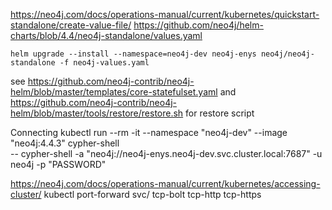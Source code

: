 https://neo4j.com/docs/operations-manual/current/kubernetes/quickstart-standalone/create-value-file/
https://github.com/neo4j/helm-charts/blob/4.4/neo4j-standalone/values.yaml

```
helm upgrade --install --namespace=neo4j-dev neo4j-enys neo4j/neo4j-standalone -f neo4j-values.yaml
```


see https://github.com/neo4j-contrib/neo4j-helm/blob/master/templates/core-statefulset.yaml and https://github.com/neo4j-contrib/neo4j-helm/blob/master/tools/restore/restore.sh for restore script

Connecting
kubectl run --rm -it --namespace "neo4j-dev" --image "neo4j:4.4.3" cypher-shell \
     -- cypher-shell -a "neo4j://neo4j-enys.neo4j-dev.svc.cluster.local:7687" -u neo4j -p "PASSWORD"

https://neo4j.com/docs/operations-manual/current/kubernetes/accessing-cluster/
kubectl port-forward svc/<release-name> tcp-bolt tcp-http tcp-https

